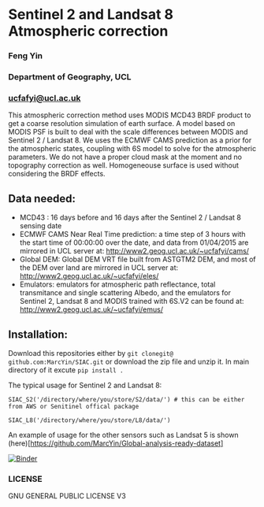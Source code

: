 # Sentinel 2 and Landsat 8 Atmospheric correction 
### Feng Yin
### Department of Geography, UCL
### ucfafyi@ucl.ac.uk


This atmospheric correction method uses MODIS MCD43 BRDF product to get a coarse resolution simulation of earth surface. A model based on MODIS PSF is built to deal with the scale differences between MODIS and Sentinel 2 / Landsat 8. We uses the ECMWF CAMS prediction as a prior for the atmospheric states, coupling with 6S model to solve for the atmospheric parameters. We do not have a proper cloud mask at the moment and no topography correction as well. Homogeneouse surface is used without considering the BRDF effects.


## Data needed:
* MCD43 : 16 days before and 16 days after the Sentinel 2 / Landsat 8 sensing date
* ECMWF CAMS Near Real Time prediction: a time step of 3 hours with the start time of 00:00:00 over the date, and data from 01/04/2015 are mirrored in UCL server at: http://www2.geog.ucl.ac.uk/~ucfafyi/cams/
* Global DEM: Global DEM VRT file built from ASTGTM2 DEM, and most of the DEM over land are mirrored in UCL server at: http://www2.geog.ucl.ac.uk/~ucfafyi/eles/
* Emulators: emulators for atmospheric path reflectance, total transmitance and single scattering Albedo, and the emulators for Sentinel 2, Landsat 8 and MODIS trained with 6S.V2 can be found at: http://www2.geog.ucl.ac.uk/~ucfafyi/emus/

## Installation:

Download this repositories either by `git clonegit@ github.com:MarcYin/SIAC.git` or download the zip file and unzip it. In main directory of it excute `pip install .` 

The typical usage for Sentinel 2 and Landsat 8:
```from SIAC import SIAC_S2
SIAC_S2('/directory/where/you/store/S2/data/') # this can be either from AWS or Senitinel offical package
```
```from SIAC import SIAC_L8                                                                           
SIAC_L8('/directory/where/you/store/L8/data/') 
``` 

An example of usage for the other sensors such as Landsat 5 is shown (here)[https://github.com/MarcYin/Global-analysis-ready-dataset]

[![Binder](https://mybinder.org/badge.svg)](https://mybinder.org/v2/gh/MarcYin/SIAC/master)

### LICENSE
GNU GENERAL PUBLIC LICENSE V3
